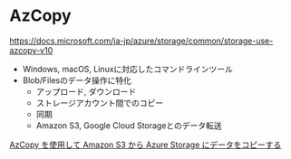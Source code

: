 # AzCopy

https://docs.microsoft.com/ja-jp/azure/storage/common/storage-use-azcopy-v10

- Windows, macOS, Linuxに対応したコマンドラインツール
- Blob/Filesのデータ操作に特化
  - アップロード, ダウンロード
  - ストレージアカウント間でのコピー
  - 同期
  - Amazon S3, Google Cloud Storageとのデータ転送

[AzCopy を使用して Amazon S3 から Azure Storage にデータをコピーする](https://docs.microsoft.com/ja-jp/azure/storage/common/storage-use-azcopy-s3)